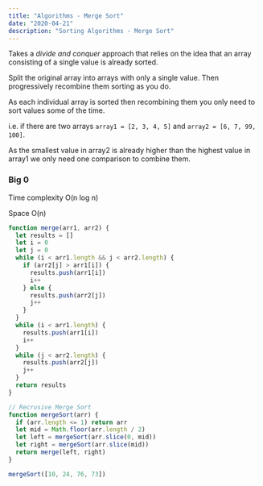 ```yaml
---
title: "Algorithms - Merge Sort"
date: "2020-04-21"
description: "Sorting Algorithms - Merge Sort"
---
```


Takes a _divide and conquer_ approach that relies on the idea that an array consisting of a single value is already sorted.

Split the original array into arrays with only a single value. Then progressively recombine them sorting as you do.

As each individual array is sorted then recombining them you only need to sort values some of the time.

i.e. if there are two arrays `array1 = [2, 3, 4, 5]` and `array2 = [6, 7, 99, 100]`.

As the smallest value in array2 is already higher than the highest value in array1 we only need one comparison to combine them.

### Big 0

Time complexity O(n log n)

Space O(n)

```js
function merge(arr1, arr2) {
  let results = []
  let i = 0
  let j = 0
  while (i < arr1.length && j < arr2.length) {
    if (arr2[j] > arr1[i]) {
      results.push(arr1[i])
      i++
    } else {
      results.push(arr2[j])
      j++
    }
  }
  while (i < arr1.length) {
    results.push(arr1[i])
    i++
  }
  while (j < arr2.length) {
    results.push(arr2[j])
    j++
  }
  return results
}

// Recrusive Merge Sort
function mergeSort(arr) {
  if (arr.length <= 1) return arr
  let mid = Math.floor(arr.length / 2)
  let left = mergeSort(arr.slice(0, mid))
  let right = mergeSort(arr.slice(mid))
  return merge(left, right)
}

mergeSort([10, 24, 76, 73])
```
